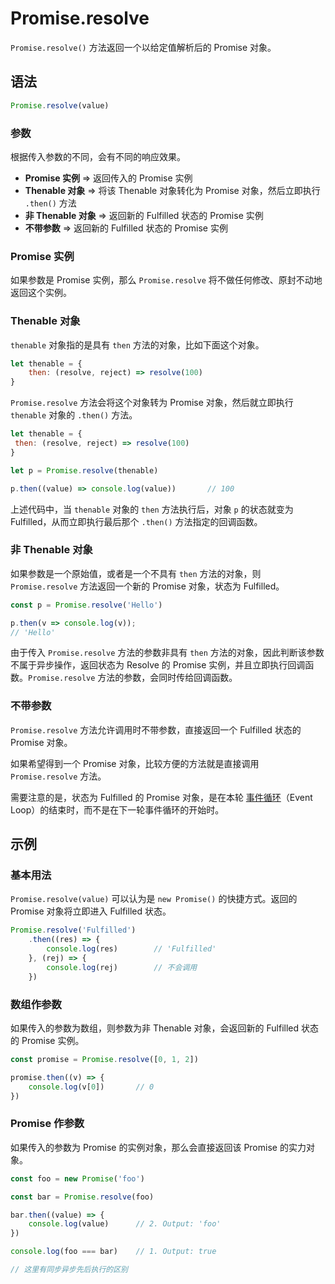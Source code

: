 # Promise.resolve

`Promise.resolve()` 方法返回一个以给定值解析后的 Promise 对象。

## 语法

```js
Promise.resolve(value)
```

### 参数

根据传入参数的不同，会有不同的响应效果。

* **Promise 实例** => 返回传入的 Promise 实例
* **Thenable 对象** => 将该 Thenable 对象转化为 Promise 对象，然后立即执行 `.then()` 方法
* **非 Thenable 对象** => 返回新的 Fulfilled 状态的 Promise 实例
* **不带参数** => 返回新的 Fulfilled 状态的 Promise 实例

### Promise 实例

如果参数是 Promise 实例，那么 `Promise.resolve` 将不做任何修改、原封不动地返回这个实例。

### Thenable 对象

`thenable` 对象指的是具有 `then` 方法的对象，比如下面这个对象。

```js
let thenable = {
    then: (resolve, reject) => resolve(100)
}
```

`Promise.resolve` 方法会将这个对象转为 Promise 对象，然后就立即执行 `thenable` 对象的 `.then()` 方法。

 ```js
let thenable = {
  then: (resolve, reject) => resolve(100)
}

let p = Promise.resolve(thenable)

p.then((value) => console.log(value))		// 100
 ```

上述代码中，当 `thenable` 对象的 `then` 方法执行后，对象 `p` 的状态就变为 Fulfilled，从而立即执行最后那个 `.then()` 方法指定的回调函数。

### 非 Thenable 对象

如果参数是一个原始值，或者是一个不具有 `then` 方法的对象，则 `Promise.resolve` 方法返回一个新的 Promise 对象，状态为 Fulfilled。

```js
const p = Promise.resolve('Hello')

p.then(v => console.log(v));
// 'Hello'
```

由于传入 `Promise.resolve` 方法的参数非具有 `then` 方法的对象，因此判断该参数不属于异步操作，返回状态为 Resolve 的 Promise 实例，并且立即执行回调函数。`Promise.resolve` 方法的参数，会同时传给回调函数。

### 不带参数

`Promise.resolve` 方法允许调用时不带参数，直接返回一个 Fulfilled 状态的 Promise 对象。

如果希望得到一个 Promise 对象，比较方便的方法就是直接调用 `Promise.resolve` 方法。

需要注意的是，状态为 Fulfilled 的 Promise 对象，是在本轮 [事件循环](../../../../core-modules/executable-code-and-execution-contexts/concurrency-model/event-loop.md)（Event Loop）的结束时，而不是在下一轮事件循环的开始时。

## 示例

### 基本用法

`Promise.resolve(value)` 可以认为是 `new Promise()` 的快捷方式。返回的 Promise 对象将立即进入 Fulfilled 状态。

```js
Promise.resolve('Fulfilled')
    .then((res) => {
    	console.log(res)		// 'Fulfilled'
	}, (rej) => {
    	console.log(rej)		// 不会调用
	})
```

### 数组作参数

如果传入的参数为数组，则参数为非 Thenable 对象，会返回新的 Fulfilled 状态的 Promise 实例。

```js
const promise = Promise.resolve([0, 1, 2])

promise.then((v) => {
    console.log(v[0])		// 0
})
```

### Promise 作参数

如果传入的参数为 Promise 的实例对象，那么会直接返回该 Promise 的实力对象。

```js
const foo = new Promise('foo')

const bar = Promise.resolve(foo)

bar.then((value) => {
    console.log(value)		// 2. Output: 'foo'
})

console.log(foo === bar)	// 1. Output: true

// 这里有同步异步先后执行的区别
```

